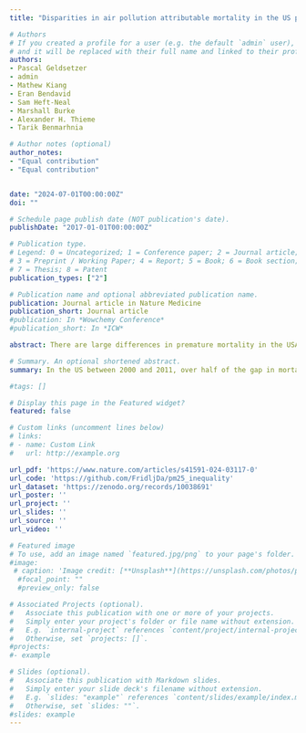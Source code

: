 ```yaml
---
title: "Disparities in air pollution attributable mortality in the US population by race/ethnicity and sociodemographic factors"

# Authors
# If you created a profile for a user (e.g. the default `admin` user), write the username (folder name) here
# and it will be replaced with their full name and linked to their profile.
authors:
- Pascal Geldsetzer
- admin
- Mathew Kiang
- Eran Bendavid
- Sam Heft-Neal  
- Marshall Burke
- Alexander H. Thieme
- Tarik Benmarhnia  

# Author notes (optional)
author_notes:
- "Equal contribution"
- "Equal contribution"


date: "2024-07-01T00:00:00Z"
doi: ""

# Schedule page publish date (NOT publication's date).
publishDate: "2017-01-01T00:00:00Z"

# Publication type.
# Legend: 0 = Uncategorized; 1 = Conference paper; 2 = Journal article;
# 3 = Preprint / Working Paper; 4 = Report; 5 = Book; 6 = Book section;
# 7 = Thesis; 8 = Patent
publication_types: ["2"]

# Publication name and optional abbreviated publication name.
publication: Journal article in Nature Medicine 
publication_short: Journal article
#publication: In *Wowchemy Conference*
#publication_short: In *ICW*

abstract: There are large differences in premature mortality in the USA by race/ethnicity, education, rurality and social vulnerability index groups. Using existing concentration–response functions, published particulate matter (PM2.5) air pollution estimates, population estimates at the census tract level and county-level mortality data from the US National Vital Statistics System, we estimated the degree to which these mortality discrepancies can be attributed to differences in exposure and susceptibility to PM2.5. We show that differences in PM2.5-attributable mortality were consistently more pronounced by race/ethnicity than by education, rurality or social vulnerability index, with the Black American population having the highest proportion of deaths attributable to PM2.5 in all years from 1990 to 2016. Our model estimates that over half of the difference in age-adjusted all-cause mortality between the Black American and non-Hispanic white population was attributable to PM2.5 in the years 2000 to 2011. This difference decreased only marginally between 2000 and 2015, from 53.4% (95% confidence interval 51.2–55.9%) to 49.9% (95% confidence interval 47.8–52.2%), respectively. Our findings underscore the need for targeted air quality interventions to address environmental health disparities.

# Summary. An optional shortened abstract.
summary: In the US between 2000 and 2011, over half of the gap in mortality between Black and non-Hispanic White adults can be explained by the fact that Black adults are, on average, more exposed and more susceptible to air pollution than non-Hispanic White adults.

#tags: []

# Display this page in the Featured widget?
featured: false

# Custom links (uncomment lines below)
# links:
# - name: Custom Link
#   url: http://example.org

url_pdf: 'https://www.nature.com/articles/s41591-024-03117-0'
url_code: 'https://github.com/FridljDa/pm25_inequality'
url_dataset: 'https://zenodo.org/records/10038691'
url_poster: ''
url_project: ''
url_slides: ''
url_source: ''
url_video: ''

# Featured image
# To use, add an image named `featured.jpg/png` to your page's folder.
#image:
 # caption: 'Image credit: [**Unsplash**](https://unsplash.com/photos/pLCdAaMFLTE)'
  #focal_point: ""
  #preview_only: false

# Associated Projects (optional).
#   Associate this publication with one or more of your projects.
#   Simply enter your project's folder or file name without extension.
#   E.g. `internal-project` references `content/project/internal-project/index.md`.
#   Otherwise, set `projects: []`.
#projects:
#- example

# Slides (optional).
#   Associate this publication with Markdown slides.
#   Simply enter your slide deck's filename without extension.
#   E.g. `slides: "example"` references `content/slides/example/index.md`.
#   Otherwise, set `slides: ""`.
#slides: example
---
```

